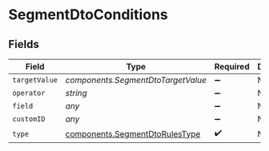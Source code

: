 # SegmentDtoConditions


## Fields

| Field                                                                            | Type                                                                             | Required                                                                         | Description                                                                      |
| -------------------------------------------------------------------------------- | -------------------------------------------------------------------------------- | -------------------------------------------------------------------------------- | -------------------------------------------------------------------------------- |
| `targetValue`                                                                    | *components.SegmentDtoTargetValue*                                               | :heavy_minus_sign:                                                               | N/A                                                                              |
| `operator`                                                                       | *string*                                                                         | :heavy_minus_sign:                                                               | N/A                                                                              |
| `field`                                                                          | *any*                                                                            | :heavy_minus_sign:                                                               | N/A                                                                              |
| `customID`                                                                       | *any*                                                                            | :heavy_minus_sign:                                                               | N/A                                                                              |
| `type`                                                                           | [components.SegmentDtoRulesType](../../models/components/segmentdtorulestype.md) | :heavy_check_mark:                                                               | N/A                                                                              |